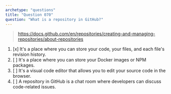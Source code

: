 ```yaml
---
archetype: "questions"
title: "Question 070"
question: "What is a repository in GitHub?"
---
```



> https://docs.github.com/en/repositories/creating-and-managing-repositories/about-repositories
1. [x] It's a place where you can store your code, your files, and each file's revision history.
1. [ ] It's a place where you can store your Docker images or NPM packages.
1. [ ] It's a visual code editor that allows you to edit your source code in the browser.
1. [ ] A repository in GitHub is a chat room where developers can discuss code-related issues.
